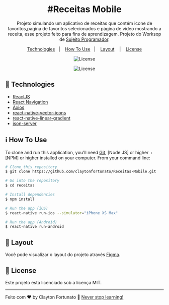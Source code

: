 
<h1 align="center">#Receitas Mobile</h1>

<p align="center">
  Projeto simulando um aplicativo de receitas que contém icone de favoritos,pagina de favoritos selecionados e página de video mostrando a receita, esse projeto feito para fins de aprendizagem. Projeto do Worksop de <a href="https://sujeitoprogramador.com/insider-1/">Sujeito Programador</a>.
</p>

<p align="center">
  <a href="#rocket-technologies">Technologies</a>&nbsp;&nbsp;&nbsp;|&nbsp;&nbsp;&nbsp;
  <a href="#information_source-how-to-use">How To Use</a>&nbsp;&nbsp;&nbsp;|&nbsp;&nbsp;&nbsp;
  <a href="#memo-layout">Layout</a> &nbsp;&nbsp;&nbsp;|&nbsp;&nbsp;&nbsp;
  <a href="#memo-license">License</a>
</p>

<p align="center">
  <img alt="License" src="https://img.shields.io/static/v1?label=license&message=MIT&color=49AA26&labelColor=000000">
</p>

<p align="center">
<img alt="License" src="https://user-images.githubusercontent.com/104373308/230937702-ceabf2a0-e1b6-4e82-8208-0066f2418331.gif">


</p>

## :rocket: Technologies


-  [ReactJS](https://reactjs.org/)
-  [React Navigation](https://reactnavigation.org/)
-  [Axios](https://github.com/axios/axios)
-  [react-native-vector-icons](https://github.com/oblador/react-native-vector-icons)
-  [react-native-linear-gradient](https://github.com/react-native-community/react-native-linear-gradient)
-  [json-server]()



## :information_source: How To Use

To clone and run this application, you'll need [Git](https://git-scm.com), [Node JS] or higher + [NPM] or higher installed on your computer. From your command line:

```bash
# Clone this repository
$ git clone https://github.com/claytonfortunato/Receitas-Mobile.git

# Go into the repository
$ cd receitas

# Install dependencies
$ npm install

# Run the app (iOS)
$ react-native run-ios --simulator="iPhone XS Max"

# Run the app (Android)
$ react-native run-android
```

## 🔖 Layout

Você pode visualizar o layout do projeto através [Figma](https://www.figma.com/file/U5FIz9fg1qPzjNXti1oXag/App-Receita-F%C3%A1cil?node-id=0-1&t=rYSXMlkjQM8qWyTQ-0). 


## :memo: License

Este projeto está licenciado sob a licença MIT.

---

Feito com ♥ by Clayton Fortunato 🚀 [Never stop learning!](https://github.com/claytonfortunato)






